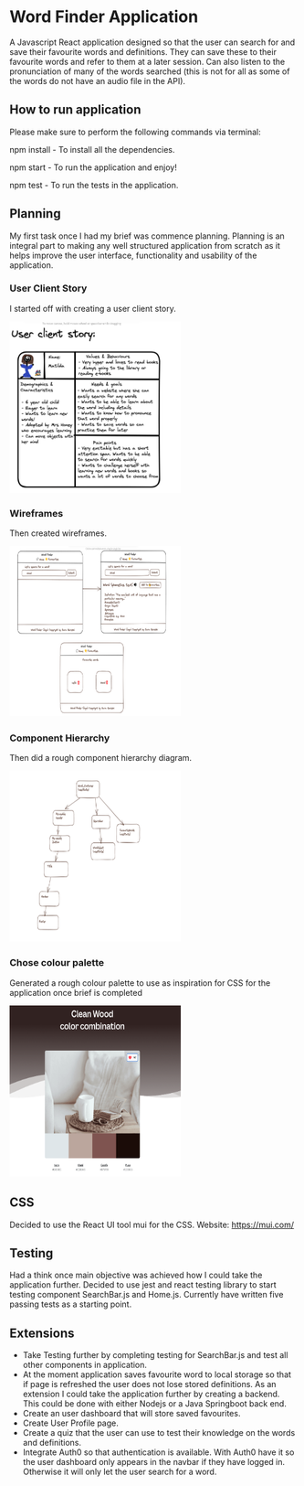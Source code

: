 # Word Finder Application

A Javascript React application designed so that the user can search for and save their favourite words and definitions. They can save these to their favourite words and refer to them at a later session. 
Can also listen to the pronunciation of many of the words searched (this is not for all as some of the words do not have an audio file in the API). 

## How to run application

Please make sure to perform the following commands via terminal:

npm install - To install all the dependencies.

npm start - To run the application and enjoy!

npm test - To run the tests in the application.

## Planning

My first task once I had my brief was commence planning. Planning is an integral part to making any well structured application from scratch as it helps improve the user interface, functionality and usability of the application.

### User Client Story

I started off with creating a user client story.

<img src="./src/Images/User-client-story.png" width="300" height="300">

### Wireframes

Then created wireframes.

<img src="./src/Images/Wireframes.png" width="300" height="300">

### Component Hierarchy

Then did a rough component hierarchy diagram.

<img src="./src/Images/Starter-component-hierarchy.png" width="300" height="300">

### Chose colour palette

Generated a rough colour palette to use as inspiration for CSS for the application once brief is completed

<img src="./src/Images/Colour-palette.png" width="300" height="300">

## CSS

Decided to use the React UI tool mui for the CSS. Website: https://mui.com/

## Testing 

Had a think once main objective was achieved how I could take the application further. 
Decided to use jest and react testing library to start testing component SearchBar.js and Home.js. Currently have written five passing tests as a starting point. 

## Extensions

- Take Testing further by completing testing for SearchBar.js and test all other components in application.
- At the moment application saves favourite word to local storage so that if page is refreshed the user does not lose stored definitions. As an extension I could take the application further by creating a backend. This could be done with either Nodejs or a Java Springboot back end.
- Create an user dashboard that will store saved favourites.
- Create User Profile page.
- Create a quiz that the user can use to test their knowledge on the words and definitions.
- Integrate Auth0 so that authentication is available. With Auth0 have it so the user dashboard only appears in the navbar if they have logged in. Otherwise it will only let the user search for a word. 





